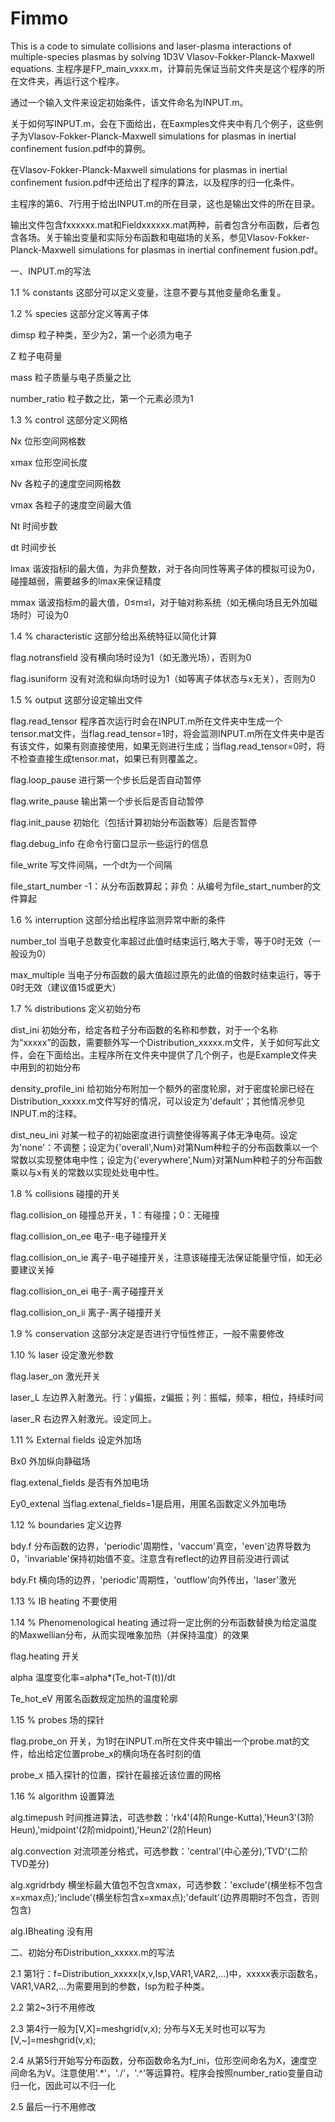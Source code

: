 # Fimmo
This is a code to simulate collisions and laser-plasma interactions of multiple-species plasmas by solving 1D3V Vlasov-Fokker-Planck-Maxwell equations.
主程序是FP_main_vxxx.m，计算前先保证当前文件夹是这个程序的所在文件夹，再运行这个程序。

通过一个输入文件来设定初始条件，该文件命名为INPUT.m。

关于如何写INPUT.m，会在下面给出，在Eaxmples文件夹中有几个例子，这些例子为Vlasov-Fokker-Planck-Maxwell simulations for plasmas in inertial confinement fusion.pdf中的算例。

在Vlasov-Fokker-Planck-Maxwell simulations for plasmas in inertial confinement fusion.pdf中还给出了程序的算法，以及程序的归一化条件。

主程序的第6、7行用于给出INPUT.m的所在目录，这也是输出文件的所在目录。

输出文件包含fxxxxxx.mat和Fieldxxxxxx.mat两种，前者包含分布函数，后者包含各场。关于输出变量和实际分布函数和电磁场的关系，参见Vlasov-Fokker-Planck-Maxwell simulations for plasmas in inertial confinement fusion.pdf。



一、INPUT.m的写法

1.1 % constants 这部分可以定义变量，注意不要与其他变量命名重复。

1.2 % species 这部分定义等离子体

dimsp 粒子种类，至少为2，第一个必须为电子

Z 粒子电荷量

mass 粒子质量与电子质量之比

number_ratio 粒子数之比，第一个元素必须为1

1.3 % control 这部分定义网格

Nx 位形空间网格数

xmax 位形空间长度

Nv 各粒子的速度空间网格数

vmax 各粒子的速度空间最大值

Nt 时间步数

dt 时间步长

lmax 谐波指标l的最大值，为非负整数，对于各向同性等离子体的模拟可设为0，碰撞越弱，需要越多的lmax来保证精度

mmax 谐波指标m的最大值，0≤m≤l，对于轴对称系统（如无横向场且无外加磁场时）可设为0

1.4 % characteristic 这部分给出系统特征以简化计算

flag.notransfield 没有横向场时设为1（如无激光场），否则为0

flag.isuniform 没有对流和纵向场时设为1（如等离子体状态与x无关），否则为0

1.5 % output 这部分设定输出文件

flag.read_tensor 程序首次运行时会在INPUT.m所在文件夹中生成一个tensor.mat文件，当flag.read_tensor=1时，将会监测INPUT.m所在文件夹中是否有该文件，如果有则直接使用，如果无则进行生成；当flag.read_tensor=0时，将不检查直接生成tensor.mat，如果已有则覆盖之。

flag.loop_pause 进行第一个步长后是否自动暂停

flag.write_pause 输出第一个步长后是否自动暂停

flag.init_pause 初始化（包括计算初始分布函数等）后是否暂停

flag.debug_info 在命令行窗口显示一些运行的信息

file_write 写文件间隔，一个dt为一个间隔

file_start_number -1：从分布函数算起；非负：从编号为file_start_number的文件算起

1.6 % interruption 这部分给出程序监测异常中断的条件

number_tol 当电子总数变化率超过此值时结束运行,略大于零，等于0时无效（一般设为0）

max_multiple 当电子分布函数的最大值超过原先的此值的倍数时结束运行，等于0时无效（建议值15或更大）

1.7 % distributions 定义初始分布

dist_ini 初始分布，给定各粒子分布函数的名称和参数，对于一个名称为“xxxxx”的函数，需要额外写一个Distribution_xxxxx.m文件，关于如何写此文件，会在下面给出。主程序所在文件夹中提供了几个例子，也是Example文件夹中用到的初始分布

density_profile_ini 给初始分布附加一个额外的密度轮廓，对于密度轮廓已经在Distribution_xxxxx.m文件写好的情况，可以设定为'default'；其他情况参见INPUT.m的注释。

dist_neu_ini 对某一粒子的初始密度进行调整使得等离子体无净电荷。设定为'none'：不调整；设定为{'overall',Num}对第Num种粒子的分布函数乘以一个常数以实现整体电中性；设定为{'everywhere',Num}对第Num种粒子的分布函数乘以与x有关的常数以实现处处电中性。

1.8 % collisions 碰撞的开关

flag.collision_on 碰撞总开关，1：有碰撞；0：无碰撞

flag.collision_on_ee 电子-电子碰撞开关

flag.collision_on_ie 离子-电子碰撞开关，注意该碰撞无法保证能量守恒，如无必要建议关掉

flag.collision_on_ei 电子-离子碰撞开关

flag.collision_on_ii 离子-离子碰撞开关

1.9 % conservation 这部分决定是否进行守恒性修正，一般不需要修改

1.10 % laser 设定激光参数

flag.laser_on 激光开关

laser_L 左边界入射激光。行：y偏振，z偏振；列：振幅，频率，相位，持续时间

laser_R 右边界入射激光。设定同上。

1.11 % External fields 设定外加场

Bx0 外加纵向静磁场

flag.extenal_fields 是否有外加电场

Ey0_extenal 当flag.extenal_fields=1是启用，用匿名函数定义外加电场

1.12 % boundaries 定义边界

bdy.f 分布函数的边界，'periodic'周期性，'vaccum'真空，'even'边界导数为0，'invariable'保持初始值不变。注意含有reflect的边界目前没进行调试

bdy.Ft 横向场的边界，'periodic'周期性，'outflow'向外传出，'laser'激光

1.13 % IB heating 不要使用

1.14 % Phenomenological heating 通过将一定比例的分布函数替换为给定温度的Maxwellian分布，从而实现唯象加热（并保持温度）的效果

flag.heating 开关

alpha 温度变化率=alpha*(Te_hot-T(t))/dt

Te_hot_eV 用匿名函数规定加热的温度轮廓

1.15 % probes 场的探针

flag.probe_on 开关，为1时在INPUT.m所在文件夹中输出一个probe.mat的文件，给出给定位置probe_x的横向场在各时刻的值

probe_x 插入探针的位置，探针在最接近该位置的网格

1.16 % algorithm 设置算法

alg.timepush 时间推进算法，可选参数：'rk4'(4阶Runge-Kutta),'Heun3'(3阶Heun),'midpoint'(2阶midpoint),'Heun2'(2阶Heun)

alg.convection 对流项差分格式，可选参数：'central'(中心差分),'TVD'(二阶TVD差分)

alg.xgridrbdy 横坐标最大值包不包含xmax，可选参数：'exclude'(横坐标不包含x=xmax点);'include'(横坐标包含x=xmax点);'default'(边界周期时不包含，否则包含)

alg.IBheating 没有用



二、初始分布Distribution_xxxxx.m的写法

2.1 第1行：f=Distribution_xxxxx(x,v,Isp,VAR1,VAR2,...)中，xxxxx表示函数名，VAR1,VAR2,...为需要用到的参数，Isp为粒子种类。

2.2 第2~3行不用修改

2.3 第4行一般为[V,X]=meshgrid(v,x); 分布与X无关时也可以写为[V,~]=meshgrid(v,x);

2.4 从第5行开始写分布函数，分布函数命名为f_ini，位形空间命名为X，速度空间命名为V。注意使用'.*'，'./'，'.^'等运算符。程序会按照number_ratio变量自动归一化，因此可以不归一化

2.5 最后一行不用修改
